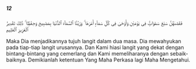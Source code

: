 ##### 12

<span class="ayah">فَقَضَىٰهُنَّ سَبْعَ سَمَٰوَاتٍۢ فِى يَوْمَيْنِ وَأَوْحَىٰ فِى كُلِّ سَمَآءٍ أَمْرَهَا ۚ وَزَيَّنَّا ٱلسَّمَآءَ ٱلدُّنْيَا بِمَصَٰبِيحَ وَحِفْظًۭا ۚ ذَٰلِكَ تَقْدِيرُ ٱلْعَزِيزِ ٱلْعَلِيمِ</span>

<span class="ayah_translation">Maka Dia menjadikannya tujuh langit dalam dua masa. Dia mewahyukan pada tiap-tiap langit urusannya. Dan Kami hiasi langit yang dekat dengan bintang-bintang yang cemerlang dan Kami memeliharanya dengan sebaik-baiknya. Demikianlah ketentuan Yang Maha Perkasa lagi Maha Mengetahui.</span>
